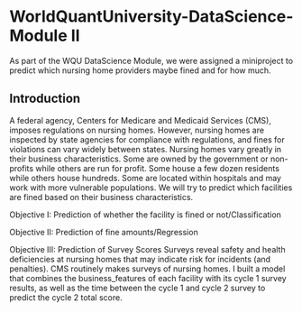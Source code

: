 # WorldQuantUniversity-DataScience-Module II
As part of the WQU DataScience Module, we were assigned a miniproject to predict which nursing home providers maybe fined and for how much. 


## Introduction

A federal agency, Centers for Medicare and Medicaid Services (CMS), imposes regulations on nursing homes. However, nursing homes are inspected by state agencies for compliance with regulations, and fines for violations can vary widely between states.
Nursing homes vary greatly in their business characteristics. Some are owned by the government or non-profits while others are run for profit. Some house a few dozen residents while others house hundreds. Some are located within hospitals and may work with more vulnerable populations. We will try to predict which facilities are fined based on their business characteristics.

Objective I: Prediction of whether the facility is fined or not/Classification

Objective II: Prediction of fine amounts/Regression

Objective III: Prediction of Survey Scores
Surveys reveal safety and health deficiencies at nursing homes that may indicate risk for incidents (and penalties). CMS routinely makes surveys of nursing homes. 
I built a model that combines the business_features of each facility with its cycle 1 survey results, as well as the time between the cycle 1 and cycle 2 survey to predict the cycle 2 total score.

